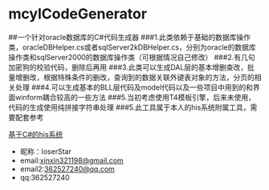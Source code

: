 # mcylCodeGenerator
##一个针对oracle数据库的C#代码生成器
###1.此类依赖于基础的数据库操作类，oracleDBHelper.cs或者sqlServer2kDBHelper.cs，分别为oracle的数据库操作类和sqlServer2000的数据库操作类（可根据情况自己修改）
###2.有几句加密狗的校验代码，删除后再用
###3.此类可以生成DAL层的基本增删查改，批量增删改，根据特殊条件的删改，查询到的数据关联外键表对象的方法，分页的相关处理
###4.可以生成基本的BLL层代码及model代码以及一些项目中用到的和界面winform耦合较高的一些方法
###5.当初考虑使用T4模板引擎，后来未使用，代码的生成使用纯拼接字符串处理
###5.此工具属于本人的his系统附属工具，需要配套参考

[基于C#的his系统](https://github.com/xinxin321198/mcyl/)


* 昵称：loserStar<br/>
* email:xinxin321198@gmail.com
* email2:362527240@qq.com
* qq:362527240